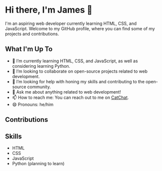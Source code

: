# Hi there, I'm James 👋

I'm an aspiring web developer currently learning HTML, CSS, and JavaScript. Welcome to my GitHub profile, where you can find some of my projects and contributions.

## What I'm Up To

- 🌱 I’m currently learning HTML, CSS, and JavaScript, as well as considering learning Python.
- 👯 I’m looking to collaborate on open-source projects related to web development.
- 🤔 I’m looking for help with honing my skills and contributing to the open-source community.
- 💬 Ask me about anything related to web development!
- 📫 How to reach me: You can reach out to me on [CatChat](https://catchat-meow.netlify.app/).
- 😄 Pronouns: he/him
## Contributions

## Skills

- HTML
- CSS
- JavaScript
- Python (planning to learn)
